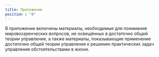 ```yaml
---
title: Приложение 
position : "0"
---
```


В приложение включены материалы, необходимые для понимания мировоззренческих вопросов, не освещённых в достаточно общей теории управления, а также материалы, показывающие применение достаточно общей теории управления к решению практических задач управления обстоятельствами в жизни.